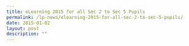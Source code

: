 ```yaml
---
title: eLearning 2015 for all Sec 2 to Sec 5 Pupils
permalink: /lp-news/elearning-2015-for-all-sec-2-to-sec-5-pupils/
date: 2015-01-02
layout: post
description: ""
---
```

